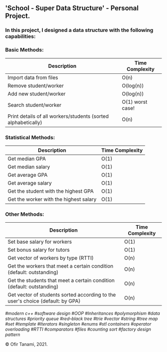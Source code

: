 ## **'School - Super Data Structure' - Personal Project.**

### In this project, I designed a data structure with the following capabilities:

### Basic Methods:
| Description | Time Complexity |
| ------------- | ------------- |
| Import data from files | O(n) |
| Remove student/worker | O(log(n)) |
| Add new student/worker | O(log(n)) |
| Search student/worker | O(1) worst case! |
| Print details of all workers/students (sorted alphabetically) | O(n) |


### Statistical Methods:
| Description | Time Complexity |
| ------------- | ------------- |
| Get median GPA | O(1) |
| Get median salary | O(1) |
| Get average GPA | O(1) |
| Get average salary | O(1) |
| Get the student with the highest GPA | O(1) |
| Get the worker with the highest salary | O(1) |

### Other Methods:
| Description | Time Complexity |
| ------------- | ------------- |
| Set base salary for workers | O(1) |
| Set bonus salary for tutors | O(1) |
| Get vector of workers by type (RTTI) | O(n) |
| Get the workers that meet a certain condition (default: outstanding) | O(n) |
| Get the students that meet a certain condition (default: outstanding) | O(n) |
| Get vector of students sorted according to the user's choice (default: by GPA) | O(n) |

*#modern c++ #software design #OOP #Inheritances #polymorphism #data structures #priority queue #red–black tree #trie #vector #string #tree map #set
#template #Iterators #singleton #enums #stl containers #operator overloading #RTTI #comparators #files #counting sort #factory design pattern*
 
© Ofir Tanami, 2021.
